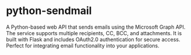 # python-sendmail
 A Python-based web API that sends emails using the Microsoft Graph API. The service supports multiple recipients, CC, BCC, and attachments. It is built with Flask and includes OAuth2.0 authentication for secure access. Perfect for integrating email functionality into your applications.
